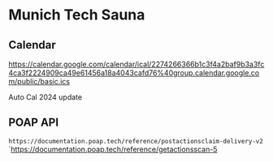 # Munich Tech Sauna

## Calendar
https://calendar.google.com/calendar/ical/2274266366b1c3f4a2baf9b3a3fc4ca3f2224909ca49e61456a18a4043cafd76%40group.calendar.google.com/public/basic.ics

Auto Cal 2024
update


## POAP API
`https://documentation.poap.tech/reference/postactionsclaim-delivery-v2`
`https://documentation.poap.tech/reference/getactionsscan-5